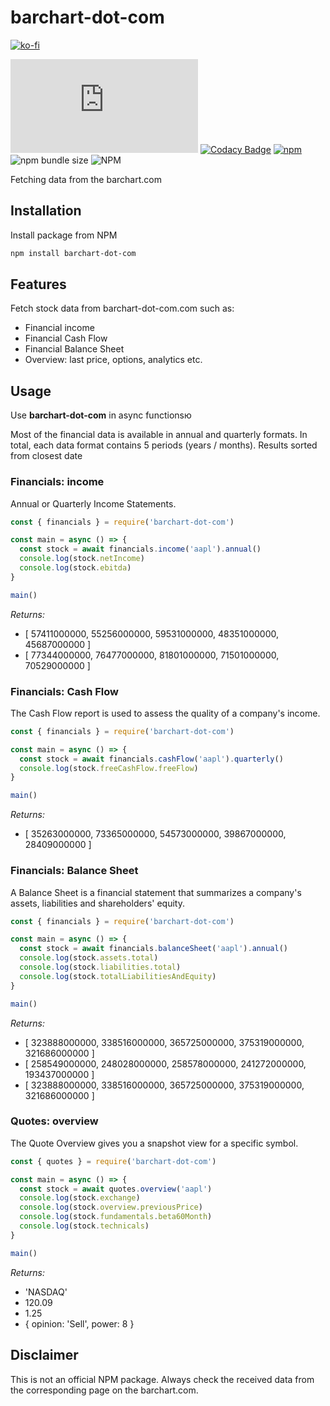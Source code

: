 # barchart-dot-com

[![ko-fi](https://ko-fi.com/img/githubbutton_sm.svg)](https://ko-fi.com/C0C1DI4VL)

![GitHub Workflow Status](https://img.shields.io/github/workflow/status/samgozman/barchart-dot-com/barchart-dot-com%20Node.js)
[![Codacy Badge](https://app.codacy.com/project/badge/Grade/fb9a28f06d204b008206eab9ff169c3b)](https://www.codacy.com/gh/samgozman/barchart-dot-com/dashboard?utm_source=github.com&amp;utm_medium=referral&amp;utm_content=samgozman/barchart-dot-com&amp;utm_campaign=Badge_Grade)
[![npm](https://img.shields.io/npm/v/barchart-dot-com)](https://www.npmjs.com/package/barchart-dot-com)
![npm bundle size](https://img.shields.io/bundlephobia/min/barchart-dot-com)
![NPM](https://img.shields.io/npm/l/barchart-dot-com)

Fetching data from the barchart.com

## Installation

Install package from NPM

```bash
npm install barchart-dot-com
```

## Features

Fetch stock data from barchart-dot-com.com such as:

* Financial income
* Financial Cash Flow
* Financial Balance Sheet
* Overview: last price, options, analytics etc.

## Usage

Use **barchart-dot-com** in async functionsю

Most of the financial data is available in annual and quarterly formats. In total, each data format contains 5 periods (years / months).
Results sorted from closest date

### Financials: income

Annual or Quarterly Income Statements.

```javascript
const { financials } = require('barchart-dot-com')

const main = async () => {
  const stock = await financials.income('aapl').annual()
  console.log(stock.netIncome)
  console.log(stock.ebitda)
}

main()
```

*Returns:*

* [ 57411000000, 55256000000, 59531000000, 48351000000, 45687000000 ]
* [ 77344000000, 76477000000, 81801000000, 71501000000, 70529000000 ]

### Financials: Cash Flow

The Cash Flow report is used to assess the quality of a company's income.

```javascript
const { financials } = require('barchart-dot-com')

const main = async () => {
  const stock = await financials.cashFlow('aapl').quarterly()
  console.log(stock.freeCashFlow.freeFlow)
}

main()
```

*Returns:*

* [ 35263000000, 73365000000, 54573000000, 39867000000, 28409000000 ]

### Financials: Balance Sheet

A Balance Sheet is a financial statement that summarizes a company's assets, liabilities and shareholders' equity.

```javascript
const { financials } = require('barchart-dot-com')

const main = async () => {
  const stock = await financials.balanceSheet('aapl').annual()
  console.log(stock.assets.total)
  console.log(stock.liabilities.total)
  console.log(stock.totalLiabilitiesAndEquity)
}

main()
```

*Returns:*

* [ 323888000000, 338516000000, 365725000000, 375319000000, 321686000000 ]
* [ 258549000000, 248028000000, 258578000000, 241272000000, 193437000000 ]
* [ 323888000000, 338516000000, 365725000000, 375319000000, 321686000000 ]

### Quotes: overview

The Quote Overview gives you a snapshot view for a specific symbol.

```javascript
const { quotes } = require('barchart-dot-com')

const main = async () => {
  const stock = await quotes.overview('aapl')
  console.log(stock.exchange)
  console.log(stock.overview.previousPrice)
  console.log(stock.fundamentals.beta60Month)
  console.log(stock.technicals)
}

main()
```

*Returns:*

* 'NASDAQ'
* 120.09
* 1.25
* { opinion: 'Sell', power: 8 }

## Disclaimer

This is not an official NPM package. Always check the received data from the corresponding page on the barchart.com.
